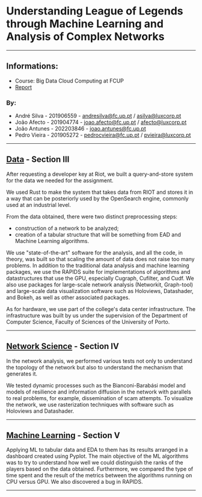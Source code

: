 # Understanding League of Legends through Machine Learning and Analysis of Complex Networks

-------------------

## Informations:
- Course: Big Data Cloud Computing at FCUP
- [Report](report/bdcc_report.pdf)
### By:
- André Silva - 201906559 - [andresilva@fc.up.pt](mailto:andresilva@fc.up.pt) / [asilva@luxcorp.pt](mailto:asilva@luxcorp.pt)
- João Afecto - 201904774 - [joao.afecto@fc.up.pt](mailto:joao.afecto@fc.up.pt) / [afecto@luxcorp.pt](mailto:afecto@luxcorp.pt)
- João Antunes - 202203846 - [joao.antunes@fc.up.pt](mailto:joao.antunes@fc.up.pt)
- Pedro Vieira - 201905272 - [pedrocvieira@fc.up.pt](mailto:pedrocvieira@fc.up.pt) / [pvieira@luxcorp.pt](mailto:pvieira@luxcorp.pt)

-------------------

## [Data](Data/Readme.md) - Section III
After requesting a developer key at Riot, we built a query-and-store system for the data we needed for the assignment.

We used Rust to make the system that takes data from RIOT and stores it in a way that can be posteriorly used by the OpenSearch engine, commonly used at an industrial level.

From the data obtained, there were two distinct preprocessing steps:
- construction of a network to be analyzed;
- creation of a tabular structure that will be something from EAD and Machine Learning algorithms.

We use "state-of-the-art" software for the analysis, and all the code, in theory, was built so that scaling the amount of data does not raise too many problems.
In addition to the traditional data analysis and machine learning packages, we use the RAPIDS suite for implementations of algorithms and datastructures that use the GPU, especially Cugraph, Cufilter, and Cudf. 
We also use packages for large-scale network analysis (Networkit, Graph-tool) and large-scale data visualization software such as Holoviews, Datashader, and Bokeh, as well as other associated packages.

As for hardware, we use part of the college's data center infrastructure. The infrastructure was built by us under the supervision of the Department of Computer Science, Faculty of Sciences of the University of Porto.

-------------------
## [Network Science](NetworkScience/Readme.md) - Section IV
In the network analysis, we performed various tests not only to understand the topology of the network but also to understand the mechanism that generates it.

We tested dynamic processes such as the Bianconi-Barabási model and models of resilience and information diffusion in the network with parallels to real problems, for example, dissemination of scam attempts.
To visualize the network, we use rasterization techniques with software such as Holoviews and Datashader.

-------------------
## [Machine Learning](MachineLearning/Readme.md) - Section V

Applying ML to tabular data and EDA to them has its results arranged in a dashboard created using Pyplot.
The main objective of the ML algorithms was to try to understand how well we could distinguish the ranks of the players based on the data obtained.
Furthermore, we compared the type of time spent and the result of the metrics between the algorithms running on CPU versus GPU. We also discovered a bug in RAPIDS.

-------------------
